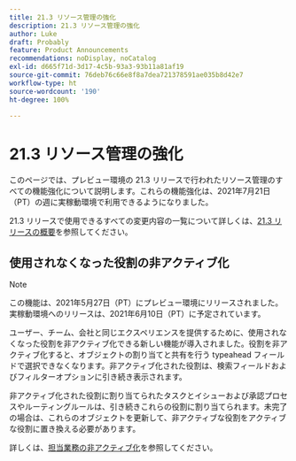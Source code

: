 ```yaml
---
title: 21.3 リソース管理の強化
description: 21.3 リソース管理の強化
author: Luke
draft: Probably
feature: Product Announcements
recommendations: noDisplay, noCatalog
exl-id: d665f71d-3d17-4c5b-93a3-93b11a81af19
source-git-commit: 76deb76c66e8f8a7dea721378591ae035b8d42e7
workflow-type: ht
source-wordcount: '190'
ht-degree: 100%

---
```


# 21.3 リソース管理の強化

このページでは、プレビュー環境の 21.3 リリースで行われたリソース管理のすべての機能強化について説明します。これらの機能強化は、2021年7月21日（PT）の週に実稼動環境で利用できるようになりました。

21.3 リリースで使用できるすべての変更内容の一覧について詳しくは、[21.3 リリースの概要](../../../product-announcements/product-releases/21.3-release-activity/21-3-release-overview.md)を参照してください。

## 使用されなくなった役割の非アクティブ化

>[!NOTE]
>
>この機能は、2021年5月27日（PT）にプレビュー環境にリリースされました。実稼動環境へのリリースは、2021年6月10日（PT）に予定されています。

ユーザー、チーム、会社と同じエクスペリエンスを提供するために、使用されなくなった役割を非アクティブ化できる新しい機能が導入されました。役割を非アクティブ化すると、オブジェクトの割り当てと共有を行う typeahead フィールドで選択できなくなります。非アクティブ化された役割は、検索フィールドおよびフィルターオプションに引き続き表示されます。

非アクティブ化された役割に割り当てられたタスクとイシューおよび承認プロセスやルーティングルールは、引き続きこれらの役割に割り当てられます。未完了の場合は、これらのオブジェクトを更新して、非アクティブな役割をアクティブな役割に置き換える必要があります。

詳しくは、[担当業務の非アクティブ化](../../../administration-and-setup/set-up-workfront/organizational-setup/deactivate-job-roles.md)を参照してください。

